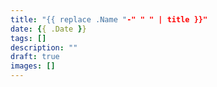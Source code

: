 ```yaml
---
title: "{{ replace .Name "-" " " | title }}"
date: {{ .Date }}
tags: []
description: ""
draft: true
images: []
---
```

